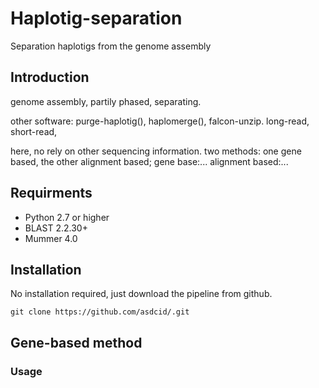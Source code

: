 # Haplotig-separation
Separation haplotigs from the genome assembly

## Introduction
genome assembly, partily phased, separating.

other software: purge-haplotig(), haplomerge(), falcon-unzip. long-read, short-read, 

here, no rely on other sequencing information. two methods: one gene based, the other alignment based; gene base:... alignment based:...


## Requirments
- Python 2.7 or higher
- BLAST 2.2.30+
- Mummer 4.0

## Installation
No installation required, just download the pipeline from github.
```
git clone https://github.com/asdcid/.git
```


## Gene-based method

### Usage
